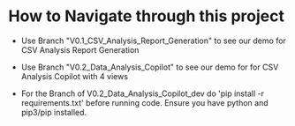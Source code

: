 # How to Navigate through this project
- Use Branch "V0.1_CSV_Analysis_Report_Generation" to see our demo for CSV Analysis Report Generation
- Use Branch "V0.2_Data_Analysis_Copilot" to see our demo for for CSV Analysis Copilot with 4 views

- For the Branch of V0.2_Data_Analysis_Copilot_dev do
  'pip install -r requirements.txt' before running code. Ensure you have python and pip3/pip installed.
